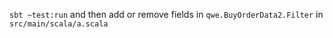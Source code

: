 `sbt ~test:run` and then add or remove fields in `qwe.BuyOrderData2.Filter` in `src/main/scala/a.scala`
